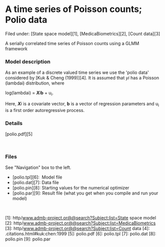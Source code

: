 #  A time series of Poisson counts; Polio data

Filed under:  [State space model][1], [MedicaBiometrics][2], [Count data][3]

A serially correlated time series of Poisson counts using a GLMM framework

### **Model description**

As an example of a discrete valued time series we use the 'polio data' considered by [Kuk & Cheng (1999)][4]. It is assumed that _yi_ has a Poisson (lambdai) distribution, where

  
log(lambdai) = _**X**i_**b** + u<sub>i</sub>.



Here, _**X**i_ is a covariate vector, **b** is a vector of regression parameters and u<sub>i</sub> is a first order autoregressive process.



### Details   

[polio.pdf][5]

 

### Files

See "Navigation" box to the left.

* [polio.tpl][6]:  Model file
* [polio.dat][7]: Data file
* [polio.pin][8]: Starting values for the numerical optimizer  
* [polio.par][9]: Result file (what you get when you compile and run your model)  

 

[1]: http/www.admb-project.or@@search?Subject:list=State space model
[2]: http/www.admb-project.or@@search?Subject:list=MedicaBiometrics
[3]: http/www.admb-project.or@@search?Subject:list=Count data
[4]: .citations.html#kuk:chen:1999
[5]: polio.pdf
[6]: polio.tpl
[7]: polio.dat
[8]: polio.pin
[9]: polio.par
